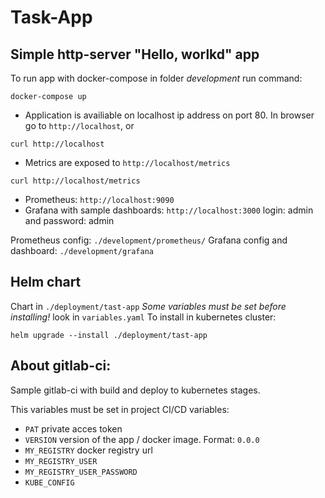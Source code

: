 # Task-App
## Simple http-server "Hello, worlkd" app

To run app with docker-compose in folder *development* run command:
```
docker-compose up
```
 - Application is availiable on localhost ip address on port 80. In browser go to `http://localhost`, or 
```
curl http://localhost
```
 - Metrics are exposed to `http://localhost/metrics`
```
curl http://localhost/metrics
```
 - Prometheus: `http://localhost:9090`
 - Grafana with sample dashboards: `http://localhost:3000` login: admin and password: admin

Prometheus config: `./development/prometheus/`
Grafana config and dashboard: `./development/grafana`

## Helm chart
Chart in `./deployment/tast-app`
*Some variables must be set before installing!*
look in `variables.yaml`
To install in kubernetes cluster:
```
helm upgrade --install ./deployment/tast-app
```
###

## About gitlab-ci:
Sample gitlab-ci with build and deploy to kubernetes stages.

This variables must be set in project CI/CD variables:
 - `PAT` private acces token
 - `VERSION` version of the app / docker image. Format: `0.0.0`
 - `MY_REGISTRY` docker registry url
 - `MY_REGISTRY_USER`
 - `MY_REGISTRY_USER_PASSWORD`
 - `KUBE_CONFIG`
